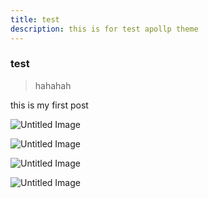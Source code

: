 ```yaml
---
title: test
description: this is for test apollp theme
---
```


### test
> hahahah

this is my first post 

![Untitled Image](http://ok8j2fjtv.bkt.clouddn.com/AdEmm)

![Untitled Image](http://ok8j2fjtv.bkt.clouddn.com/ZBBd3)


![Untitled Image](http://ok8j2fjtv.bkt.clouddn.com/1w0R4)


![Untitled Image](http://ok8j2fjtv.bkt.clouddn.com/RRR1R)